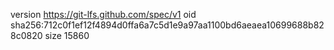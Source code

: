 version https://git-lfs.github.com/spec/v1
oid sha256:712c0f1ef12f4894d0ffa6a7c5d1e9a97aa1100bd6aeaea10699688b828c0820
size 15860
